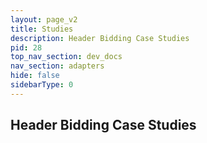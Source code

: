 ```yaml
---
layout: page_v2
title: Studies
description: Header Bidding Case Studies
pid: 28
top_nav_section: dev_docs
nav_section: adapters
hide: false
sidebarType: 0
---
```


## Header Bidding Case Studies